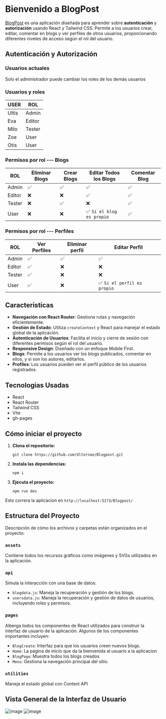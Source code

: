 # Bienvenido a BlogPost

[BlogPost](https://ulternae.github.io/Blogpost/#/) es una aplicación diseñada para aprender sobre **autenticación** y **autorización** usando React y Tailwind CSS. Permite a los usuarios crear, editar, comentar en blogs y ver perfiles de otros usuarios, proporcionando diferentes niveles de acceso según el rol del usuario.

## Autenticación y Autorización

### Usuarios actuales

Solo el administrador puede cambiar los roles de los demás usuarios

### Usuarios y roles

| USER         | ROL                        |
|--------------|----------------------------|
| Ultis        | Admin                      |
| Eva          | Editor                     |
| Milo         | Tester                     |
| Zoe          | User                       |
| Otis         | User                       |

### Permisos por rol --- Blogs
| ROL    | Eliminar Blogs | Crear Blogs | Editar Todos los Blogs | Comentar Blog |
|--------|----------------|-------------|---------------------------------------|---------------|
| Admin  | ✅             | ✅          | ✅                                 | ✅            |
| Editor | ❌             | ❌          | ✅                               | ✅            |
| Tester | ❌             | ✅          | ❌                                 | ✅            |
| User   | ❌             | ❌          | ✅ `Si el blog es propio`    | ✅                   | ✅            |

### Permisos por rol --- Perfiles
| ROL    | Ver Perfiles | Eliminar perfil | Editar Perfil |
|--------|----------------|-------------|------------------------|
| Admin  | ✅             | ✅          | ✅                    | 
| Editor | ✅             | ❌          | ❌                     | 
| Tester | ✅             | ❌           | ❌                    | 
| User   | ✅             | ❌          | ✅ `Si el perfil es propio`   
          

## Características

-   **Navegación con React Router**: Gestiona rutas y navegación eficientemente.
-   **Gestión de Estado**: Utiliza `createContext` y React para manejar el estado global de la aplicación.
-   **Autenticación de Usuarios**: Facilita el inicio y cierre de sesión con diferentes permisos según el rol del usuario.
-   **Responsive Design**: Diseñado con un enfoque Mobile First.
-   **Blogs**: Permite a los usuarios ver los blogs publicados, comentar en ellos, y si son los autores, editarlos.
-   **Profiles**: Los usuarios pueden ver el perfil público de los usuarios registrados.

## Tecnologias Usadas

-   React
-   React Router
-   Tailwind CSS
-   Vite
-   gh-pages

## Cómo iniciar el proyecto


1.  **Clona el repositorio:**
    
    `git clone https://github.com/Ulternae/Blogpost.git`
    
2.  **Instala las dependencias:**
    
    `npm i`
    
3.  **Ejecuta el proyecto:**
    
    `npm run dev`
    

Esto correra la aplicacion en  `http://localhost:5173/Blogpost/`

## Estructura del Proyecto

Descripción de cómo los archivos y carpetas están organizados en el proyecto:
### `assets`

Contiene todos los recursos gráficos como imágenes y SVGs utilizados en la aplicación.

### `api`


Simula la interacción con una base de datos:

-   `blogdata.js`: Maneja la recuperación y gestión de los blogs.
-   `usersdata.js`: Maneja la recuperación y gestión de datos de usuarios, incluyendo roles y permisos.

### `pages`

Alberga todos los componentes de React utilizados para construir la interfaz de usuario de la aplicación. Algunos de los componentes importantes incluyen:

-   `BlogCreate`: Interfaz para que los usuarios creen nuevos blogs.
-   `Home`: La página de inicio que da la bienvenida al usuario a la aplicacion
-   `BlogPage`: Muestra todos los blogs creados
-  `Menu`: Gestiona la navegación principal del sitio.

### `utilities`

Maneja el estado global con Context API

## Vista General de la Interfaz de Usuario

![image](https://github.com/Ulternae/Blogpost/assets/164533943/9e18c18d-b8c3-43e3-8e2a-c1c022e5a0c9)
![image](https://github.com/Ulternae/Blogpost/assets/164533943/34cc8c70-44e1-4275-a349-0e29d5213efe)
